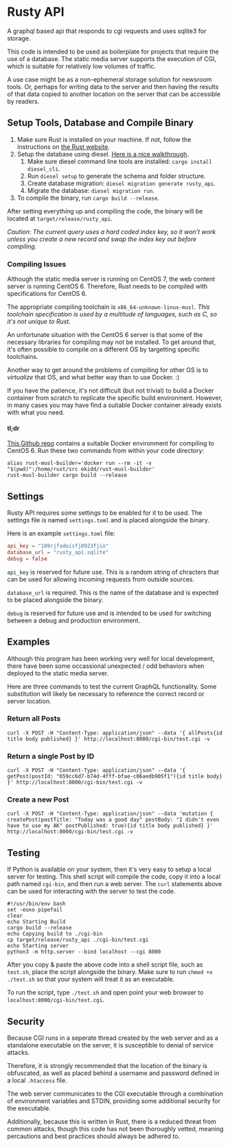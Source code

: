 # Rusty API
A graphql based api that responds to cgi requests and uses sqlite3 for storage.

This code is intended to be used as boilerplate for projects that require the use of a database. 
The static media server supports the execution of CGI, which is suitable for relatively low volumes of traffic.

A use case might be as a non-ephemeral storage solution for newsroom tools. 
Or, perhaps for writing data to the server and then having the results of that data copied 
to another location on the server that can be accessible by readers.

## Setup Tools, Database and Compile Binary
1. Make sure Rust is installed on your machine. If not, follow the instructions on [the Rust website](https://www.rust-lang.org/tools/install).
2. Setup the database using diesel. [Here is a nice walkthrough](http://diesel.rs/guides/getting-started/).
    1. Make sure diesel command line tools are installed: `cargo install diesel_cli`.
    2. Run `diesel setup` to generate the schema and folder structure. 
    3. Create database migration: `diesel migration generate rusty_api`.
    4. Migrate the database: `diesel migration run`.
3. To compile the binary, run `cargo build --release`.

After setting everything up and compiling the code, the binary will be located at `target/release/rusty_api`.

_Caution: The current query uses a hard coded index key, so it won't work unless you create a new record and swap the index key out before compiling._ 

### Compiling Issues
Although the static media server is running on CentOS 7, the web content server is running CentOS 6. 
Therefore, Rust needs to be compiled with specifications for CentOS 6. 

The appropriate compiling toolchain is `x86_64-unknown-linux-musl`. 
_This toolchain specification is used by a multitude of languages, such as C, so it's not unique to Rust._

An unfortunate situation with the CentOS 6 server is that some of the necessary libraries for compiling may not be installed. 
To get around that, it's often possible to compile on a different OS by targetting specific toolchains.

Another way to get around the problems of compiling for other OS is to _virtualize_ that OS, and what better way than to use Docker. :) 

If you have the patience, it's not difficult (but not trivial) to build a Docker container from scratch to replicate the specific build environment. 
However, in many cases you may have find a suitable Docker container already exists with what you need.

#### tl;dr
[This Github repo](https://github.com/emk/rust-musl-builder) contains a suitable Docker environment for compiling to CentOS 6. 
Run these two commands from within your code directory:
```commandline
alias rust-musl-builder='docker run --rm -it -v "$(pwd)":/home/rust/src ekidd/rust-musl-builder'
rust-musl-builder cargo build --release
```

## Settings
Rusty API requires some settings to be enabled for it to be used.
The settings file is named `settings.toml` and is placed alongside the binary.

Here is an example `settings.toml` file:
```toml
api_key = "189rjfadoisfj8923fjio"
database_url = "rusty_api.sqlite"
debug = false
```

`api_key` is reserved for future use. This is a random string of chracters that 
can be used for allowing incoming requests from outside sources. 

`database_url` is required. This is the name of the database and is
expected to be placed alongside the binary.

`debug` is reserved for future use and is intended to be used for switching 
between a debug and production environment.

## Examples
Although this program has been working very well for local development, there have been
some occassional unexpected / odd behaviors when deployed to the static media server. 

Here are three commands to test the current GraphQL functionality. 
Some substitution will likely be necessary to reference the correct record or server location. 

### Return all Posts
`curl -X POST -H "Content-Type: application/json" --data '{ allPosts{id title body published} }' http://localhost:8000/cgi-bin/test.cgi -v`

### Return a single Post by ID
`curl -X POST -H "Content-Type: application/json" --data '{ getPost(postId: "659cc6d7-b74d-4fff-bfae-c06aedb905f1"){id title body} }' http://localhost:8000/cgi-bin/test.cgi -v`

### Create a new Post
`curl -X POST -H "Content-Type: application/json" --data 'mutation { createPost(postTitle: "Today was a good day" postBody: "I didn't even have to use my AK" postPublished: true){id title body published} }' http://localhost:8000/cgi-bin/test.cgi -v`

## Testing
If Python is available on your system, then it's very easy to setup a local server for testing. 
This shell script will compile the code, copy it into a local path named `cgi-bin`, and then run a web server.
The `curl` statements above can be used for interacting with the server to test the code.

```shell
#!/usr/bin/env bash
set -euxo pipefail
clear
echo Starting Build
cargo build --release
echo Copying build to ./cgi-bin
cp target/release/rusty_api ./cgi-bin/test.cgi
echo Starting server
python3 -m http.server --bind localhost --cgi 8000
```
After you copy & paste the above code into a shell script file, such as `test.sh`, place the script alongside the binary.
Make sure to run `chmod +x ./test.sh` so that your system will treat it as an executable. 

To run the script, type `./test.sh` and open point your web browser to `localhost:8000/cgi-bin/test.cgi`.

## Security
Because CGI runs in a seperate thread created by the web server and as a standalone executable
on the server, it is susceptible to denial of service attacks. 

Therefore, it is strongly recommended that the location of the binary is obfuscated, as well 
as placed behind a username and password defined in a local `.htaccess` file.

The web server communicates to the CGI executable through a combination of environment variables
and STDIN, providing some additional security for the executable. 

Additionally, because this is written in Rust, there is a reduced threat from common attacks, though 
this code has not been thoroughly vetted, meaning percautions and best practices should always be adhered to. 